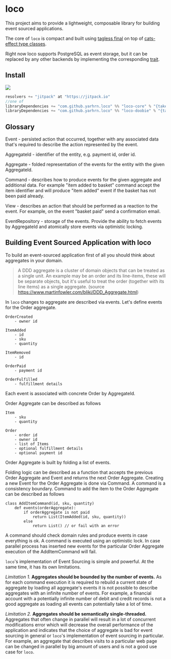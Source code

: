 # loco 

This project aims to provide a lightweight, composable library for building event sourced applications. 

The core of `loco` is compact and built using [tagless final](https://www.youtube.com/watch?v=8sgAUIB8JOY) on top of [cats-effect type classes](https://typelevel.org/cats-effect/docs/typeclasses/).

Right now loco supports PostgreSQL as event storage, but it can be replaced by any other backends by implementing the corresponding [trait](https://github.com/yarhrn/loco/blob/master/core/src/main/scala/loco/repository/EventsRepository.scala).


## Install
[![](https://jitpack.io/v/yarhrn/loco.svg)](https://jitpack.io/#yarhrn/loco)

```scala
resolvers += "jitpack" at "https://jitpack.io"
//one of
libraryDependencies += "com.github.yarhrn.loco" %% "loco-core" % "{take version from badge above}"
libraryDependencies += "com.github.yarhrn.loco" %% "loco-doobie" % "{take version from badge above}"
```

## Glossary

Event - persisted action that occurred, together with any associated data that's required to describe the action represented by the event.

AggregateId - identifier of the entity, e.g. payment id, order id.

Aggregate - folded representation of the events for the entity with the given AggregateId.

Command - describes how to produce events for the given aggregate and additional data. For example "item added to basket" command accept the item identifier and will produce "item added" event if the basket has not been paid already.  

View - describes an action that should be performed as a reaction to the event. For example, on the event "basket paid" send a confirmation email.

EventRepository - storage of the events. Provide the ability to fetch events by AggregateId and atomically store events via optimistic locking.

## Building Event Sourced Application with loco
To build an event-sourced application first of all you should think about aggregates in your domain.
>A DDD aggregate is a cluster of domain objects that can be treated as a single unit. An example may be an order and its line-items, these will be separate objects, but it's useful to treat the order (together with its line items) as a single aggregate. (source https://www.martinfowler.com/bliki/DDD_Aggregate.html)

In `loco` changes to aggregate are described via events. Let's define events for the Order aggregate.
```
OrderCreated
    - owner id

ItemAdded
    - id
    - sku
    - quantity

ItemRemoved
    - id

OrderPaid
    - payment id

OrderFulfilled
    - fulfillment details

```
Each event is associated with concrete Order by AggregateId.

Order Aggregate can be described as follows 
```
Item
    - sku
    - quantity

Order
    - order id
    - owner id
    - list of Items
    - optional fulfillment details
    - optional payment id
```

Order Aggregate is built by folding a list of events.

Folding logic can be described as a function that accepts the previous Order Aggregate and Event and returns the next Order Aggregate.
Creating a new Event for the Order Aggregate is done via Command. A command is a consistency boundary. Command to add the item to the Order Aggregate can be described as follows
```
class AddItemCommand(id, sku, quantity)
    def events(orderAggregate):
        if orderAggregate is not paid
            return List(ItemAdded(id, sku, quantity))
        else
            return List() // or fail with an error
```

A command should check domain rules and produce events in case everything is ok. A command is executed using an optimistic lock. In case parallel process has inserted new events for the particular Order Aggregate execution of the AddItemCommand will fail. 

`loco`'s implementation of Event Sourcing is simple and powerful. At the same time, it has its own limitations. 

_Limitation 1._ **Aggregates should be bounded by the number of events.** As for each command execution it is required to rebuild a current state of aggregate by loading all aggregate's events it is not possible to describe aggregates with an infinite number of events. For example, a financial account with a potentially infinite number of debit and credit records is not a good aggregate as loading all events can potentially take a lot of time. 

_Limitation 2._ **Aggregates should be semantically single-threaded.** Aggregates that often change in parallel will result in a lot of concurrent modifications error which will decrease the overall performance of the application and indicates that the choice of aggregate is bad for event sourcing in general or `loco`'s implementation of event sourcing in particular. For example, an aggregate that describes visits to a particular web page can be changed in parallel by big amount of users and is not a good use case for `loco`.

